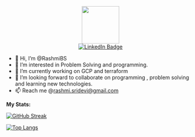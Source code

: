 
<div id="header" align="center">
  <img src="https://media.giphy.com/media/4GaHBQh3f4jBEpbQvP/giphy.gif" width="100"/>
</div>

<div id="badges" align="center">
<a href="https://www.linkedin.com/in/rashmi09/">
<img src="https://img.shields.io/badge/LinkedIn-blue?logo=linkedin&logoColor=white" alt="LinkedIn Badge"/>
</a>
</div>

- 👋 Hi, I’m @RashmiBS
- 👀 I’m interested in Problem Solving and programming.
- 🌱 I’m currently working on GCP and terraform 
- 💞️ I’m looking forward to collaborate on programming , problem solving and learning new technologies.
- 📫 Reach me @rashmi.sridevi@gmail.com

**My Stats:**

[![GitHub Streak](http://github-readme-streak-stats.herokuapp.com?user=Rashmi0986&theme=dark&background=000000)](https://git.io/streak-stats)

[![Top Langs](https://github-readme-stats.vercel.app/api/top-langs/?username=Rashmi0986&layout=compact&theme=vision-friendly-dark)](https://github.com/anuraghazra/github-readme-stats)

<!---
Rashmi0986/Rashmi0986 is a ✨ special ✨ repository because its `README.md` (this file) appears on your GitHub profile.
You can click the Preview link to take a look at your changes.
--->
